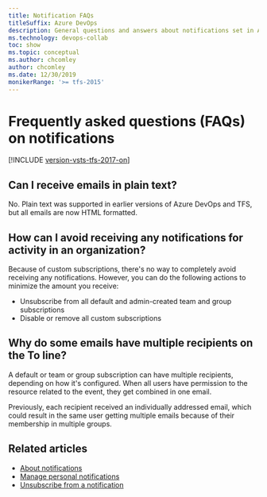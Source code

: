 ```yaml
---
title: Notification FAQs
titleSuffix: Azure DevOps
description: General questions and answers about notifications set in Azure DevOps or Team Foundation Server 
ms.technology: devops-collab
toc: show
ms.topic: conceptual
ms.author: chcomley
author: chcomley
ms.date: 12/30/2019
monikerRange: '>= tfs-2015'
---
```


# Frequently asked questions (FAQs) on notifications

[!INCLUDE [version-vsts-tfs-2017-on](../includes/version-tfs-2017-through-vsts.md)]

## Can I receive emails in plain text?

No. Plain text was supported in earlier versions of Azure DevOps and TFS, but all emails are now HTML formatted.

## How can I avoid receiving any notifications for activity in an organization?

Because of custom subscriptions, there's no way to completely avoid receiving any notifications. However, you can do the following actions to minimize the amount you receive:

* Unsubscribe from all default and admin-created team and group subscriptions
* Disable or remove all custom subscriptions

## Why do some emails have multiple recipients on the To line?

A default or team or group subscription can have multiple recipients, depending on how it's configured. When all users have permission to the resource related to the event, they get combined in one email.

Previously, each recipient received an individually addressed email, which could result in the same user getting multiple emails because of their membership in multiple groups.

## Related articles

* [About notifications](about-notifications.md)
* [Manage personal notifications](manage-team-notifications.md)
* [Unsubscribe from a notification](unsubscribe-default-notification.md)
